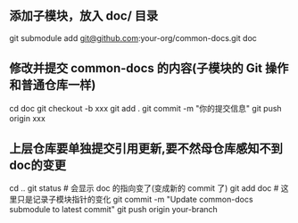 ## 添加子模块，放入 doc/ 目录
git submodule add git@github.com:your-org/common-docs.git doc

## 修改并提交 common-docs 的内容(子模块的 Git 操作和普通仓库一样)
cd doc
git checkout -b xxx
git add .
git commit -m "你的提交信息"
git push origin xxx

## 上层仓库要单独提交引用更新,要不然母仓库感知不到doc的变更
cd ..
git status   # 会显示 doc 的指向变了(变成新的 commit 了)
git add doc  # 这里只是记录子模块指针的变化
git commit -m "Update common-docs submodule to latest commit"
git push origin your-branch
